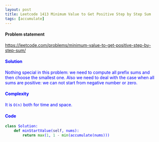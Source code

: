 ```yaml
---
layout: post
title: Leetcode 1413 Minimum Value to Get Positive Step by Step Sum
tags: [accumulate]
---
```


#### Problem statement

<a href="https://leetcode.com/problems/minimum-value-to-get-positive-step-by-step-sum/"> <font color = blue>https://leetcode.com/problems/minimum-value-to-get-positive-step-by-step-sum/

#### Solution
Nothing special in this problem: we need to compute all prefix sums and then choose the smallest one. Also we need to deal with the case when all sums are positive: we can not start from negative number or zero.

#### Complexity
It is `O(n)` both for time and space.

#### Code
```python
class Solution:
    def minStartValue(self, nums):
        return max(1, 1 - min(accumulate(nums)))
```
